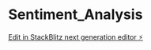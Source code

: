 # Sentiment_Analysis

[Edit in StackBlitz next generation editor ⚡️](https://stackblitz.com/~/github.com/sairam-edu/Sentiment_Analysis)